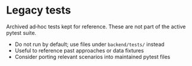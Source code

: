 # Legacy tests

Archived ad‑hoc tests kept for reference. These are not part of the active pytest suite.

- Do not run by default; use files under `backend/tests/` instead
- Useful to reference past approaches or data fixtures
- Consider porting relevant scenarios into maintained pytest files
